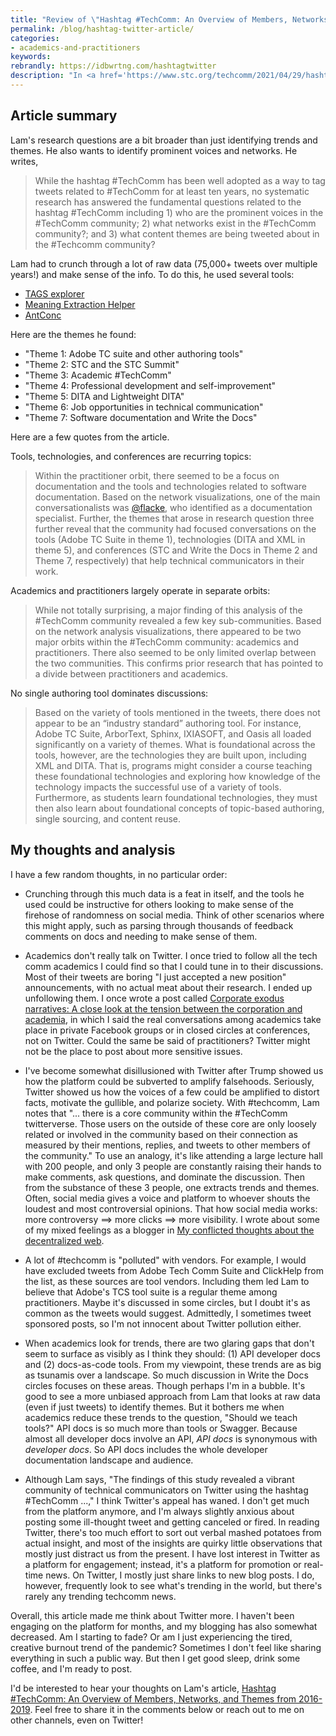 ```yaml
---
title: "Review of \"Hashtag #TechComm: An Overview of Members, Networks, and Themes from 2016-2019\""
permalink: /blog/hashtag-twitter-article/
categories:
- academics-and-practitioners
keywords:
rebrandly: https://idbwrtng.com/hashtagtwitter
description: "In <a href='https://www.stc.org/techcomm/2021/04/29/hashtag-techcomm-an-overview-of-members-networks-and-themes-from-2016-2019/'>Hashtag #TechComm: An Overview of Members, Networks, and Themes from 2016-2019</a>, published in <i>Technical Communication Journal</i> (68.2 May 2021), Chris Lam identifies trends and themes in the tech comm field by looking 75,000+ tweets that used the hashtag <a href='https://twitter.com/hashtag/techcomm'>#techcomm</a> from 2016 to 2019. Previously, academics <a href='/2018/10/09/tech-comm-trends-more-collaboration-with-engineers/#looking-at-job-advertisements-to-extrapolate-the-evolution-of-tech-comm'>looked at job advertisements to identify trends</a>, so this Twitter analysis for data provides a new approach to identifying trends."
---
```


## Article summary

Lam's research questions are a bit broader than just identifying trends and themes. He also wants to identify prominent voices and networks. He writes,

> While the hashtag #TechComm has been well adopted as a way to tag tweets related to #TechComm for at least ten years, no systematic research has answered the fundamental questions related to the hashtag #TechComm including 1) who are the prominent voices in the #TechComm community; 2) what networks exist in the #TechComm community?; and 3) what content themes are being tweeted about in the #Techcomm community?

Lam had to crunch through a lot of raw data (75,000+ tweets over multiple years!) and make sense of the info. To do this, he used several tools:

- [TAGS explorer](https://tags.hawksey.info/)
- [Meaning Extraction Helper](https://www.ryanboyd.io/software/meh/)
- [AntConc](http://www.laurenceanthony.net/software/antconc/)

Here are the themes he found:

* "Theme 1: Adobe TC suite and other authoring tools"
* "Theme 2: STC and the STC Summit"
* "Theme 3: Academic #TechComm"
* "Theme 4: Professional development and self-improvement"
* "Theme 5: DITA and Lightweight DITA"
* "Theme 6: Job opportunities in technical communication"
* "Theme 7: Software documentation and Write the Docs"

Here are a few quotes from the article.

Tools, technologies, and conferences are recurring topics:

> Within the practitioner orbit, there seemed to be a focus on documentation and the tools and technologies related to software documentation. Based on the network visualizations, one of the main conversationalists was [@flacke](https://twitter.com/flacke), who identified as a documentation specialist. Further, the themes that arose in research question three further reveal that the community had focused conversations on the tools (Adobe TC Suite in theme 1), technologies (DITA and XML in theme 5), and conferences (STC and Write the Docs in Theme 2 and Theme 7, respectively) that help technical communicators in their work.

Academics and practitioners largely operate in separate orbits:

> While not totally surprising, a major finding of this analysis of the #TechComm community revealed a few key sub-communities. Based on the network analysis visualizations, there appeared to be two major orbits within the #TechComm community: academics and practitioners. There also seemed to be only limited overlap between the two communities. This confirms prior research that has pointed to a divide between practitioners and academics.

No single authoring tool dominates discussions:

> Based on the variety of tools mentioned in the tweets, there does not appear to be an “industry standard” authoring tool. For instance, Adobe TC Suite, ArborText, Sphinx, IXIASOFT, and Oasis all loaded significantly on a variety of themes. What is foundational across the tools, however, are the technologies they are built upon, including XML and DITA. That is, programs might consider a course teaching these foundational technologies and exploring how knowledge of the technology impacts the successful use of a variety of tools. Furthermore, as students learn foundational technologies, they must then also learn about foundational concepts of topic-based authoring, single sourcing, and content reuse.

## My thoughts and analysis

I have a few random thoughts, in no particular order:

* Crunching through this much data is a feat in itself, and the tools he used could be instructive for others looking to make sense of the firehose of randomness on social media. Think of other scenarios where this might apply, such as parsing through thousands of feedback comments on docs and needing to make sense of them.

* Academics don't really talk on Twitter. I once tried to follow all the tech comm academics I could find so that I could tune in to their discussions. Most of their tweets are boring "I just accepted a new position" announcements, with no actual meat about their research. I ended up unfollowing them. I once wrote a post called [Corporate exodus narratives: A close look at the tension between the corporation and academia](https://idratherbewriting.com/2019/03/01/corporate-exodus-narratives-tension-between-academia-and-corporation/), in which I said the real conversations among academics take place in private Facebook groups or in closed circles at conferences, not on Twitter. Could the same be said of practitioners? Twitter might not be the place to post about more sensitive issues.

* I've become somewhat disillusioned with Twitter after Trump showed us how the platform could be subverted to amplify falsehoods. Seriously, Twitter showed us how the voices of a few could be amplified to distort facts, motivate the gullible, and polarize society. With #techcomm, Lam notes that "... there is a core community within the #TechComm twitterverse. Those users on the outside of these core are only loosely related or involved in the community based on their connection as measured by their mentions, replies, and tweets to other members of the community." To use an analogy, it's like attending a large lecture hall with 200 people, and only 3 people are constantly raising their hands to make comments, ask questions, and dominate the discussion. Then from the substance of these 3 people, one extracts trends and themes. Often, social media gives a voice and platform to whoever shouts the loudest and most controversial opinions. That how social media works: more controversy ==> more clicks ==> more visibility. I wrote about some of my mixed feelings as a blogger in [My conflicted thoughts about the decentralized web](/2018/08/06/conflicted-thoughts-on-decentralized-web-and-survey/).

* A lot of #techcomm is "polluted" with vendors. For example, I would have excluded tweets from Adobe Tech Comm Suite and ClickHelp from the list, as these sources are tool vendors. Including them led Lam to believe that Adobe's TCS tool suite is a regular theme among practitioners. Maybe it's discussed in some circles, but I doubt it's as common as the tweets would suggest. Admittedly, I sometimes tweet sponsored posts, so I'm not innocent about Twitter pollution either.

* When academics look for trends, there are two glaring gaps that don't seem to surface as visibly as I think they should: (1) API developer docs and (2) docs-as-code tools. From my viewpoint, these trends are as big as tsunamis over a landscape. So much discussion in Write the Docs circles focuses on these areas. Though perhaps I'm in a bubble. It's good to see a more unbiased approach from Lam that looks at raw data (even if just tweets) to identify themes. But it bothers me when academics reduce these trends to the question, "Should we teach tools?" API docs is so much more than tools or Swagger. Because almost all developer docs involve an API, *API docs* is synonymous with *developer docs*. So API docs includes the whole developer documentation landscape and audience.

* Although Lam says, "The findings of this study revealed a vibrant community
of technical communicators on Twitter using the hashtag #TechComm ...," I think Twitter's appeal has waned. I don't get much from the platform anymore, and I'm always slightly anxious about posting some ill-thought tweet and getting canceled or fired. In reading Twitter, there's too much effort to sort out verbal mashed potatoes from actual insight, and most of the insights are quirky little observations that mostly just distract us from the present. I have lost interest in Twitter as a platform for engagement; instead, it's a platform for promotion or real-time news. On Twitter, I mostly just share links to new blog posts. I do, however, frequently look to see what's trending in the world, but there's rarely any trending techcomm news.

Overall, this article made me think about Twitter more. I haven't been engaging on the platform for months, and my blogging has also somewhat decreased. Am I starting to fade? Or am I just experiencing the tired, creative burnout trend of the pandemic? Sometimes I don't feel like sharing everything in such a public way. But then I get good sleep, drink some coffee, and I'm ready to post.

I'd be interested to hear your thoughts on Lam's article, <a href='https://www.stc.org/techcomm/2021/04/29/hashtag-techcomm-an-overview-of-members-networks-and-themes-from-2016-2019/'>Hashtag #TechComm: An Overview of Members, Networks, and Themes from 2016-2019</a>. Feel free to share it in the comments below or reach out to me on other channels, even on Twitter!
